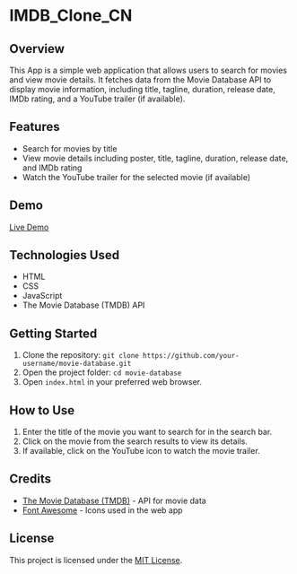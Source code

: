 # IMDB_Clone_CN


## Overview

This  App is a simple web application that allows users to search for movies and view movie details. It fetches data from the Movie Database API to display movie information, including title, tagline, duration, release date, IMDb rating, and a YouTube trailer (if available).

## Features

- Search for movies by title
- View movie details including poster, title, tagline, duration, release date, and IMDb rating
- Watch the YouTube trailer for the selected movie (if available)

## Demo

[Live Demo](https://example.com/moviedb)

## Technologies Used

- HTML
- CSS
- JavaScript
- The Movie Database (TMDB) API

## Getting Started

1. Clone the repository: `git clone https://github.com/your-username/movie-database.git`
2. Open the project folder: `cd movie-database`
3. Open `index.html` in your preferred web browser.

## How to Use

1. Enter the title of the movie you want to search for in the search bar.
2. Click on the movie from the search results to view its details.
3. If available, click on the YouTube icon to watch the movie trailer.

## Credits

- [The Movie Database (TMDB)](https://www.themoviedb.org) - API for movie data
- [Font Awesome](https://fontawesome.com) - Icons used in the web app

## License

This project is licensed under the [MIT License](LICENSE).
